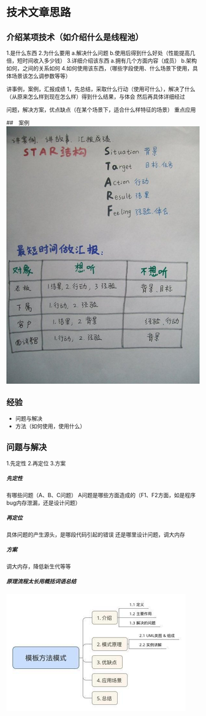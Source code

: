 # 技术文章思路

## 介绍某项技术（如介绍什么是线程池）
1.是什么东西
2.为什么要用
 a.解决什么问题 
 b.使用后得到什么好处（性能提高几倍，短时间收入多少钱）
3.详细介绍该东西
 a.拥有几个方面内容（成员）
 b.架构如何，之间的关系如何
4.如何使用该东西，（哪些字段使用、什么场景下使用，具体场景该怎么调参数等等）


讲事例，案例，汇报成绩
1，先总结，采取什么行动（使用可什么），解决了什么（从原来怎么样到现在怎么样）得到什么结果，与体会 然后再具体详细经过

问题，解决方案，优点缺点（在某个场景下，适合什么样特征的场景）
重点应用


##　案例
![](/assets/图片1.png)

## 经验
* 问题与解决
* 方法（如何使用，使用什么）

## 问题与解决
1.先定性
2.再定位
3.方案


##### 先定性
有哪些问题（A、B、C问题）
A问题是哪些方面造成的（F1、F2方面，如是程序bug内存泄漏，还是设计问题）

##### 再定位
具体问题的产生源头，是哪段代码引起的错误
还是哪里设计问题，调大内存

##### 方案
调大内存，降低新生代等等


##### 原理流程太长用概括词语总结


![](/assets/944365-8fd162f61637bcaa.jpg)


